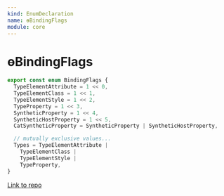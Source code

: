 ```yaml
---
kind: EnumDeclaration
name: ɵBindingFlags
module: core
---
```


# ɵBindingFlags

```ts
export const enum BindingFlags {
  TypeElementAttribute = 1 << 0,
  TypeElementClass = 1 << 1,
  TypeElementStyle = 1 << 2,
  TypeProperty = 1 << 3,
  SyntheticProperty = 1 << 4,
  SyntheticHostProperty = 1 << 5,
  CatSyntheticProperty = SyntheticProperty | SyntheticHostProperty,

  // mutually exclusive values...
  Types = TypeElementAttribute |
    TypeElementClass |
    TypeElementStyle |
    TypeProperty,
}
```

[Link to repo](https://github.com/timdeschryver/angular/blob/master/packages/core/src/view/types.ts#L226-L237)
